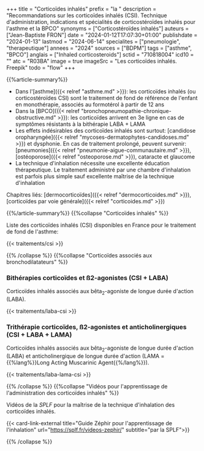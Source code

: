 +++
title = "Corticoïdes inhalés"
prefix = "la "
description = "Recommandations sur les corticoïdes inhalés (CSI). Technique d'administration, indications et spécialités de corticostéroïdes inhalés pour l'asthme et la BPCO"
synonyms = ["Corticostéroïdes inhalés"]
auteurs = ["Jean-Baptiste FRON"]
date = "2024-01-12T17:07:30+01:00"
publishdate = "2024-01-13"
lastmod = "2024-06-14"
specialites = ["pneumologie", "therapeutique"]
annees = "2024"
sources = ["BDPM"]
tags = ["asthme", "BPCO"]
anglais = ["Inhaled corticosteroids"]
sctid = "710818004"
icd10 = ""
atc = "R03BA"
image = true
imageSrc = "Les corticoïdes inhalés. Freepik"
todo = "flow"
+++

{{%article-summary%}}

- Dans l'[asthme]({{< relref "asthme.md" >}}): les corticoïdes inhalés (ou corticostéroïdes CSI) sont le traitement de fond de référence de l'enfant en monothérapie, associés au formotérol à partir de 12 ans
- Dans la [BPCO]({{< relref "bronchopneumopathie-chronique-obstructive.md" >}}): les corticoïdes arrivent en 3e ligne en cas de symptômes résistants à la bithérapie LABA + LAMA
- Les effets indésirables des corticoïdes inhalés sont surtout: [candidose oropharyngée]({{< relref "mycoses-dermatophytes-candidoses.md" >}}) et dysphonie. En cas de traitement prolongé, peuvent survenir: [pneumonies]({{< relref "pneumonie-aigue-communautaire.md" >}}), [ostéoporose]({{< relref "osteoporose.md" >}}), cataracte et glaucome
- La technique d'inhalation nécessite une excellente éducation thérapeutique. Le traitement administré par une chambre d'inhalation est parfois plus simple sauf excellente maîtrise de la technique d'inhalation

Chapitres liés: [dermocorticoïdes]({{< relref "dermocorticoides.md" >}}), [corticoïdes par voie générale]({{< relref "corticoides.md" >}})

{{%/article-summary%}}
{{%collapse "Corticoïdes inhalés" %}}

Liste des corticoïdes inhalés (CSI) disponibles en France pour le traitement de fond de l'asthme:

{{< traitements/csi >}}

{{% /collapse %}}
{{%collapse "Corticoïdes associés aux bronchodilatateurs" %}}

### Bithérapies corticoïdes et ß2-agonistes (CSI + LABA)

Corticoïdes inhalés associés aux bêta<sub>2</sub>-agoniste de longue durée d'action (LABA).

{{< traitements/laba-csi >}}

### Trithérapie corticoïdes, ß2-agonistes et anticholinergiques (CSI + LABA + LAMA)

Corticoïdes inhalés associés aux bêta<sub>2</sub>-agoniste de longue durée d'action (LABA) et anticholinergique de longue durée d'action (LAMA = {{%lang%}}Long Acting Muscarinic Agent{{%/lang%}}).

{{< traitements/laba-lama-csi >}}

{{% /collapse %}}
{{%collapse "Vidéos pour l'apprentissage de l'administration des corticoïdes inhalés" %}}

Vidéos de la *SPLF* pour la maîtrise de la technique d'inhalation des corticoïdes inhalés.

{{< card-link-external title="Guide Zéphir pour l'apprentissage de l'inhalation" url="https://splf.fr/videos-zephir/" subtitle="par la SPLF">}}

{{% /collapse %}}
